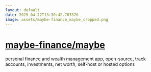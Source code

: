 ```yaml
---
layout: default
date: 2025-04-22T13:30:42.707376
image: assets/maybe-finance_maybe_cropped.png
---
```


# [maybe-finance/maybe](https://github.com/maybe-finance/maybe)

personal finance and wealth management app, open-source, track accounts, investments, net worth, self-host or hosted options

